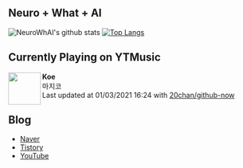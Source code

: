 ## Neuro + What + AI

![NeuroWhAI's github stats](https://github-readme-stats.vercel.app/api?username=neurowhai&count_private=true&show_icons=true)
[![Top Langs](https://github-readme-stats.vercel.app/api/top-langs/?username=neurowhai&layout=compact)](https://github.com/anuraghazra/github-readme-stats)

## Currently Playing on YTMusic

[<img align="left" height="65" src="https://lh3.googleusercontent.com/z2v99xlcoPLAeoiyvnIpmIkvXgh7OCsggbEqRNa_dAI17_0g61YIBduinTvVj6xbEc9ihqHcFOv2ck1Lmg">](https://music.youtube.com/channel/UC6ALjq4oiVpv9vmL_Cb4Y7g)

**Koe**  
마지코  
Last updated at 01/03/2021 16:24 with [20chan/github-now](https://github.com/20chan/github-now)

## Blog

- [Naver](http://blog.naver.com/neurowhai)
- [Tistory](http://neurowhai.tistory.com/)
- [YouTube](https://www.youtube.com/channel/UCB_v1xU6laBHOeH6z4L-Mtw)
